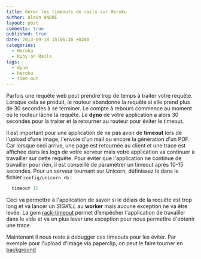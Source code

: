 ```yaml
---
title: Gérer les timeouts de rails sur Heroku
author: Alain ANDRE
layout: post
comments: true
published: true
date: 2013-09-18 15:06:36 +0200
categories:
  - Heroku
  - Ruby on Rails
tags:
  - dyno
  - heroku
  - time-out
---
```

Parfois une requête web peut prendre trop de temps à traiter votre requête. Lorsque cela se produit, le routeur abandonne la requête si elle prend plus de 30 secondes à se terminer. Le compte à rebours commence au moment où le routeur lâche la requête. Le **dyno** de votre application a alors 30 secondes pour la traiter et la retourner au routeur pour éviter le timeout.

Il est important pour une application de ne pas avoir de **timeout** lors de l'upload d'une image, l'envoie d'un mail ou encore la génération d'un PDF. Car lorsque ceci arrive, une page est retournée au client et une trace est affichée dans les logs de votre serveur mais votre application va continuer à travailler sur cette requête. Pour éviter que l'application ne continue de travailler pour rien, il est conseillé de paramétrer un timeout après 10-15 secondes. Pour un serveur tournant sur Unicorn, définissez le dans le fichier `config/unicorn.rb` :
```ruby unicorn.rb
  timeout 15
```

Ceci va permettre à l'application de savoir si le délais de la requête est trop long et va lancer un *SIGKILL* au **worker** mais aucune exception ne va être levée. La gem [rack-timeout][1] permet d’empêcher l'application de travailler dans le vide et va en plus lever une exception pour nous permettre d'obtenir une trace.

Maintenant il nous reste à debugger ces timeouts pour les éviter. Par exemple pour l'upload d'image via paperclip, on peut le faire tourner en [background][2]

 [1]: https://github.com/kch/rack-timeout
 [2]: http://www.alain-andre.fr/blog/2013/09/19/faire-tourner-paperclip-en-background/
